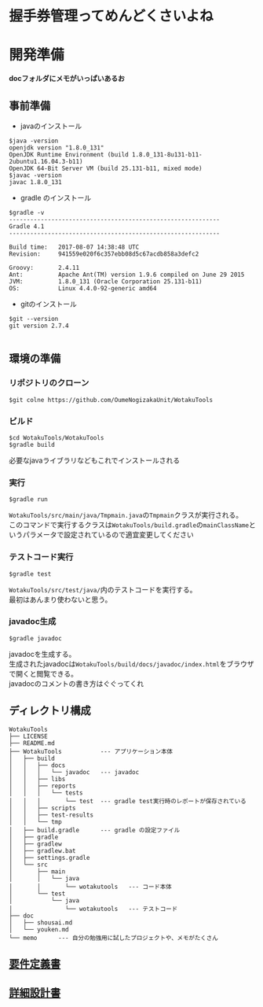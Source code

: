 <!-- coding: utf-8 -->
<!-- vi: set expandtab sw=2 ts=2 softtabstop=2 :-->
# 握手券管理ってめんどくさいよね

# 開発準備
**docフォルダにメモがいっぱいあるお**

## 事前準備
* javaのインストール

```console
$java -version
openjdk version "1.8.0_131"
OpenJDK Runtime Environment (build 1.8.0_131-8u131-b11-2ubuntu1.16.04.3-b11)
OpenJDK 64-Bit Server VM (build 25.131-b11, mixed mode)
$javac -version
javac 1.8.0_131
```

* gradle のインストール
  
```console
$gradle -v
------------------------------------------------------------
Gradle 4.1
------------------------------------------------------------

Build time:   2017-08-07 14:38:48 UTC
Revision:     941559e020f6c357ebb08d5c67acdb858a3defc2

Groovy:       2.4.11
Ant:          Apache Ant(TM) version 1.9.6 compiled on June 29 2015
JVM:          1.8.0_131 (Oracle Corporation 25.131-b11)
OS:           Linux 4.4.0-92-generic amd64

```

* gitのインストール

```console
$git --version
git version 2.7.4


```

## 環境の準備
### リポジトリのクローン

```console
$git colne https://github.com/OumeNogizakaUnit/WotakuTools
```

### ビルド

```console
$cd WotakuTools/WotakuTools
$gradle build

```

必要なjavaライブラリなどもこれでインストールされる


### 実行

```console
$gradle run
```
`WotakuTools/src/main/java/Tmpmain.java`の`Tmpmain`クラスが実行される。  
このコマンドで実行するクラスは`WotakuTools/build.gradle`の`mainClassName`というパラメータで設定されているので適宜変更してください

### テストコード実行

```console
$gradle test
```
`WotakuTools/src/test/java/`内のテストコードを実行する。  
最初はあんまり使わないと思う。

### javadoc生成

```console
$gradle javadoc
```
javadocを生成する。  
生成されたjavadocは`WotakuTools/build/docs/javadoc/index.html`をブラウザで開くと閲覧できる。  
javadocのコメントの書き方はぐぐってくれ


## ディレクトリ構成

```console
WotakuTools
├── LICENSE
├── README.md
├── WotakuTools           --- アプリケーション本体
│   ├── build
│   │   ├── docs
│   │   │   └── javadoc   --- javadoc
│   │   ├── libs
│   │   ├── reports
│   │   │   └── tests
│   │   │       └── test  --- gradle test実行時のレポートが保存されている
│   │   ├── scripts
│   │   ├── test-results
│   │   └── tmp
│   ├── build.gradle      --- gradle の設定ファイル
│   ├── gradle
│   ├── gradlew
│   ├── gradlew.bat
│   ├── settings.gradle
│   └── src
│       ├── main
│       │   └── java
│       │       └── wotakutools   --- コード本体
│       └── test
│           └── java
│               └── wotakutools   --- テストコード
├── doc
│   ├── shousai.md
│   └── youken.md
└── memo      --- 自分の勉強用に試したプロジェクトや、メモがたくさん
```


## [要件定義書](./doc/youken.md)

## [詳細設計書](./doc/shousai.md)
